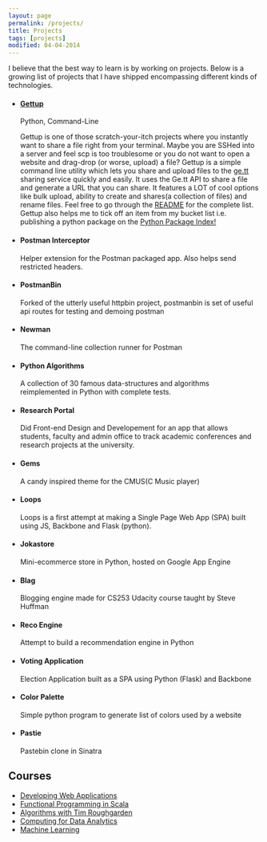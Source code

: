 ```yaml
---
layout: page
permalink: /projects/
title: Projects 
tags: [projects]
modified: 04-04-2014
---
```


I believe that the best way to learn is by working on projects. Below is a growing list of projects that I have shipped encompassing different kinds of technologies.

<ul class="projects-list unstyled-list">
<li>
	<div class="project-item">
		<h4><a href="https://github.com/prakhar1989/gettup">Gettup</a></h4>
			<p class="stack">Python, Command-Line</p>
			<p>Gettup is one of those scratch-your-itch projects where you instantly want to share a file right from your terminal. Maybe you are SSHed into a server and feel scp is too troublesome or you do not want to open a website and drag-drop (or worse, upload) a file? Gettup is a simple command line utility which lets you share and upload files to the <a href="http://ge.tt/">ge.tt</a> sharing service quickly and easily. It uses the Ge.tt API to share a file and generate a URL that you can share. It features a LOT of cool options like bulk upload, ability to create and shares(a collection of files) and rename files. Feel free to go through the <a href="https://github.com/prakhar1989/gettup/blob/master/README.md">README</a> for the complete list. Gettup also helps me to tick off an item from my bucket list i.e. publishing a python package on the <a href="https://pypi.python.org/pypi/gettup/0.3.0">Python Package Index!</a></p>
	</div>
</li>

<li>
	<div class="project-item">
		<h4>Postman Interceptor</h4>
<p>Helper extension for the Postman packaged app. Also helps send restricted headers.</p>
	</div>
</li>

<li>
	<div class="project-item">
		<h4>PostmanBin</h4>
<p>Forked of the utterly useful httpbin project, postmanbin is set of useful api routes for testing and demoing postman</p>
	</div>
</li>

<li>
	<div class="project-item">
		<h4>Newman</h4>
<p>The command-line collection runner for Postman</p>
	</div>
</li>

<li>
	<div class="project-item">
		<h4>Python Algorithms</h4>
<p>A collection of 30 famous data-structures and algorithms reimplemented in Python with complete tests.</p>
	</div>
</li>

<li>
	<div class="project-item">
		<h4>Research Portal</h4>
<p>Did Front-end Design and Developement for an app that allows students, faculty and admin office to track academic conferences and research projects at the university.</p>
	</div>
</li>

<li>
<div class="project-item">
	<h4>Gems</h4>
	<p>A candy inspired theme for the CMUS(C Music player)</p>
</div>
</li>

<li>
<div class="project-item">
	<h4>Loops</h4>
	<p>Loops is a first attempt at making a Single Page Web App (SPA) built using JS, Backbone and Flask (python). </p>
</div>
</li>

<li>
<div class="project-item">
	<h4>Jokastore</h4>
	<p>Mini-ecommerce store in Python, hosted on Google App Engine</p>
</div>
</li>

<li>
<div class="project-item">
	<h4>Blag</h4>
	<p>Blogging engine made for CS253 Udacity course taught by Steve Huffman</p>
</div>
</li>

<li>
<div class="project-item">
	<h4>Reco Engine</h4>
	<p>Attempt to build a recommendation engine in Python</p>
</div>
</li>

<li>
<div class="project-item">
	<h4>Voting Application</h4>
	<p>Election Application built as a SPA using Python (Flask) and Backbone</p>
</div>
</li>

<li>
<div class="project-item">
	<h4>Color Palette</h4>
	<p>Simple python program to generate list of colors used by a website</p>
</div>
</li>

<li>
<div class="project-item">
	<h4>Pastie</h4>
	<p>Pastebin clone in Sinatra</p>
</div>
</li>

</ul>

## Courses

* [Developing Web Applications](https://www.udacity.com/course/cs253)
* [Functional Programming in Scala](https://www.coursera.org/course/progfun)
* [Algorithms with Tim Roughgarden](https://www.coursera.org/course/algo)
* [Computing for Data Analytics](https://www.coursera.org/course/compdata)
* [Machine Learning](https://www.coursera.org/course/ml)
